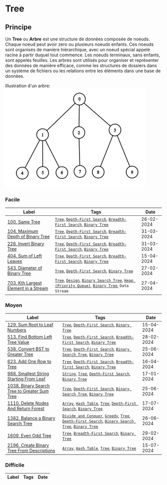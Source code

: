 # Tree

## Principe

Un **Tree** ou **Arbre** est une structure de données composée de noeuds. Chaque noeud peut avoir zero ou plusieurs noeuds enfants. Ces noeuds sont organisés de manière hiérarchique, avec un noeud spécial appelé racine à partir duquel tout commence.
Les noeuds terminaux, sans enfants, sont appelés feuilles. Les arbres sont utilisés pour organiser et représenter des données de manière efficace, comme les structures de dossiers dans un système de fichiers ou les relations entre les éléments dans une base de données.

Illustration d'un arbre:  
<img src="../imgs/skills/tree-1.png"/>

### Facile

| Label                                                                                                  | Tags                                                                                                                                                                                            | Date       |
| ------------------------------------------------------------------------------------------------------ | ----------------------------------------------------------------------------------------------------------------------------------------------------------------------------------------------- | ---------- |
| [100. Same Tree](../Probleme/0100.%20Same%20Tree/)                                                     | [`Tree`](./tree.md), [`Depth-First Search`](./dfs.md), [`Breadth-First Search`](./bfs.md), [`Binary Tree`](./binary_tree.md)                                                                    | 26-02-2024 |
| [104. Maximum Depth of Binary Tree](../Probleme/0104.%20Maximum%20Depth%20of%20Binary%20Tree/)         | [`Tree`](./tree.md), [`Depth-First Search`](./dfs.md), [`Breadth-First Search`](./bfs.md), [`Binary Tree`](./binary_tree.md)                                                                    | 31-03-2024 |
| [226. Invert Binary Tree](../Probleme/0226.%20Invert%20Binary%20Tree/)                                 | [`Tree`](./tree.md), [`Depth-First Search`](./dfs.md), [`Breadth-First Search`](./bfs.md), [`Binary Tree`](./binary_tree.md)                                                                    | 31-03-2024 |
| [404. Sum of Left Leaves](../Probleme/0404.%20Sum%20of%20Left%20Leaves/)                               | [`Tree`](./tree.md), [`Depth-First Search`](./dfs.md), [`Breadth-First Search`](./bfs.md), [`Binary Tree`](./binary_tree.md)                                                                    | 15-04-2024 |
| [543. Diameter of Binary Tree](../Probleme/0543.%20Diameter%20of%20Binary%20Tree/)                     | [`Tree`](./tree.md), [`Depth-First Search`](./dfs.md), [`Binary Tree`](./binary_tree.md)                                                                                                        | 27-02-2024 |
| [703. Kth Largest Element in a Stream](../Probleme/0703.%20Kth%20Largest%20Element%20in%20a%20Stream/) | [`Tree`](./tree.md), [`Design`](./design.md), [`Binary Search Tree`](./binary_search_tree.md), [`Heap (Priority Queue)`](./priority_queue.md), [`Binary Tree`](./binary_tree.md), `Data Stream` | 27-04-2024 |

### Moyen

| Label                                                                                                                   | Tags                                                                                                                                                                                                                | Date       |
| ----------------------------------------------------------------------------------------------------------------------- | ------------------------------------------------------------------------------------------------------------------------------------------------------------------------------------------------------------------- | ---------- |
| [129. Sum Root to Leaf Numbers](../Probleme/0129.%20Sum%20Root%20to%20Leaf%20Numbers/)                                  | [`Tree`](./tree.md), [`Depth-First Search`](./dfs.md), [`Binary Tree`](./binary_tree.md)                                                                                                                            | 15-04-2024 |
| [513. Find Bottom Left Tree Value](../Probleme/0513.%20Find%20Bottom%20Left%20Tree%20Value/)                            | [`Tree`](./tree.md), [`Depth-First Search`](./dfs.md), [`Breadth-First Search`](./bfs.md), [`Binary Tree`](./binary_tree.md)                                                                                        | 28-02-2024 |
| [538. Convert BST to Greater Tree](../Probleme/0538.%20Convert%20BST%20to%20Greater%20Tree/)                            | [`Tree`](./tree.md), [`Depth-First Search`](./dfs.md), [`Binary Search Tree`](./binary_search_tree.md), [`Binary Tree`](./binary_tree.md)                                                                           | 25-06-2024 |
| [623. Add One Row to Tree](../Probleme/0623.%20Add%20One%20Row%20to%20Tree/)                                            | [`Tree`](./tree.md), [`Depth-First Search`](./dfs.md), [`Breadth-First Search`](./bfs.md), [`Binary Tree`](./binary_tree.md)                                                                                        | 16-04-2024 |
| [988. Smallest String Starting From Leaf](../Probleme/0988.%20Smallest%20String%20Starting%20From%20Leaf/)              | [`String`](./string.md), [`Tree`](./tree.md), [`Depth-First Search`](./dfs.md), [`Binary Tree`](./binary_tree.md)                                                                                                   | 17-01-2024 |
| [1038. Binary Search Tree to Greater Sum Tree](../Probleme/1038.%20Binary%20Search%20Tree%20to%20Greater%20Sum%20Tree/) | [`Tree`](./tree.md), [`Depth-First Search`](./dfs.md), [`Binary Search Tree`](./binary_search_tree.md), [`Binary Tree`](./binary_tree.md)                                                                           | 25-06-2024 |
| [1110. Delete Nodes And Return Forest](../Probleme/1110.%20Delete%20Nodes%20And%20Return%20Forest/)                     | [`Array`](./array.md), [`Hash Table`](./hash_table.md), [`Tree`](./tree.md), [`Depth-First Search`](./dfs.md), [`Binary Tree`](./binary_tree.md)                                                                    | 17-07-2024 |
| [1382. Balance a Binary Search Tree](../Probleme/1382.%20Balance%20a%20Binary%20Search%20Tree/)                         | [`Divide and Conquer`](./divide_and_conquer.md), [`Greedy`](./greedy.md), [`Tree`](./tree.md), [`Depth-First Search`](./dfs.md), [`Binary Search Tree`](./binary_search_tree.md), [`Binary Tree`](./binary_tree.md) | 26-06-2024 |
| [1609. Even Odd Tree](../Probleme/1609.%20Even%20Odd%20Tree/)                                                           | [`Tree`](./tree.md), [`Breadth-First Search`](./bfs.md), [`Binary Tree`](./binary_tree.md)                                                                                                                          | 29-02-2024 |
| [2196. Create Binary Tree From Descriptions](../Probleme/2196.%20Create%20Binary%20Tree%20From%20Descriptions/)         | [`Array`](./array.md), [`Hash Table`](./hash_table.md), [`Tree`](./tree.md), [`Binary Tree`](./binary_tree.md)                                                                                                      | 15-07-2024 |

### Difficile

| Label | Tags | Date |
| ----- | ---- | ---- |
